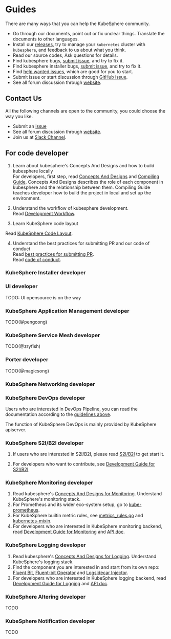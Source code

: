 # Guides
There are many ways that you can help the KubeSphere community.

- Go through our documents, point out or fix unclear things. Translate the documents to other languages.
- Install our [releases](https://kubesphere.io/en/install), try to manage your `kubernetes` cluster with `kubesphere`, and feedback to us about
what you think.
- Read our source codes, Ask questions for details.
- Find kubesphere bugs, [submit issue](https://github.com/kubesphere/kubesphere/issues), and try to fix it.
- Find kubesphere installer bugs, [submit issue](https://github.com/kubesphere/ks-installer/issues), and try to fix it.
- Find [help wanted issues](https://github.com/kubesphere/kubesphere/issues?q=is%3Aopen+is%3Aissue+label%3A%22help+wanted%22),
which are good for you to start.
- Submit issue or start discussion through [GitHub issue](https://github.com/kubesphere/kubesphere/issues/new).
- See all forum discussion through [website](https://kubesphere.io/forum/).

## Contact Us
All the following channels are open to the community, you could choose the way you like.
* Submit an [issue](https://github.com/kubesphere/kubesphere/issues)
* See all forum discussion through [website](https://kubesphere.io/forum/).
* Join us at [Slack Channel](https://join.slack.com/t/kubesphere/shared_invite/enQtNTE3MDIxNzUxNzQ0LTZkNTdkYWNiYTVkMTM5ZThhODY1MjAyZmVlYWEwZmQ3ODQ1NmM1MGVkNWEzZTRhNzk0MzM5MmY4NDc3ZWVhMjE).

## For code developer

1. Learn about kubesphere's Concepts And Designs and how to build kubesphere locally  
For developers, first step, read [Concepts And Designs](../concepts-and-designs/README.md) and [Compiling Guide](How-to-build.md).
Concepts And Designs describes the role of each component in kubesphere and the relationship between them.
Compiling Guide teaches developer how to build the project in local and set up the environment.

2. Understand the workflow of kubesphere development.  
Read [Development Workflow](Development-workflow.md).

3. Learn KubeSphere code layout

Read [KubeSphere Code Layout](Kubesphere-code-layout.md).

4. Understand the best practices for submitting PR and our code of conduct  
Read [best practices for submitting PR](pull-requests.md).  
Read [code of conduct](code-of-conduct.md).


### KubeSphere Installer developer

### UI developer

TODO: UI opensource is on the way

### KubeSphere Application Management developer

TODO(@pengcong)

### KubeSphere Service Mesh developer

TODO(@zryfish)

### Porter developer

TODO(@magicsong)

### KubeSphere Networking developer

### KubeSphere DevOps developer

Users who are interested in DevOps Pipeline, you can read the documentation according to the [guidelines above](README.md#for-code-developer).

The function of KubeSphere DevOps is mainly provided by KubeSphere apiserver.

### KubeSphere S2I/B2I developer

1. If users who are interested in S2I/B2I, please read [S2I/B2I](https://github.com/kubesphere/s2ioperator#source-to-image-operator) to get start it.

2. For developers who want to contribute, see [Development Guide for S2I/B2I](https://github.com/kubesphere/s2ioperator/blob/master/docs/DEVELOPMENT.md)

### KubeSphere Monitoring developer

1. Read kubesphere's [Concepts And Designs for Monitoring](../concepts-and-designs/kubesphere-monitoring.md). Understand KubeSphere's monitoring stack.
2. For Prometheus and its wider eco-system setup, go to [kube-prometheus](https://github.com/kubesphere/prometheus-operator/tree/ks-v0.27.0/contrib/kube-prometheus).
3. For KubeSphere builtin metric rules, see [metrics_rules.go](https://github.com/kubesphere/kubesphere/blob/master/pkg/models/metrics/metrics_rules.go) and [kubernetes-mixin](https://github.com/kubesphere/kubernetes-mixin/blob/ks-v0.27.0/rules/rules.libsonnet).
4. For developers who are interested in KubeSphere monitoring backend, read [Development Guide for Monitoring](kubesphere-monitoring-development-guide.md) and [API doc](https://kubesphere.com.cn/docs/v2.1/api/kubesphere#tag/Cluster-Metrics).

### KubeSphere Logging developer

1. Read kubesphere's [Concepts And Designs for Logging](../concepts-and-designs/kubesphere-logging.md). Understand KubeSphere's logging stack.
2. Find the component you are interested in and start from its own repo: [Fluent Bit](https://github.com/kubesphere/fluent-bit), [Fluent-bit Operator](https://github.com/kubesphere/fluentbit-operator) and [Logsidecar Injector](https://github.com/kubesphere/logsidecar-injector).
3. For developers who are interested in KubeSphere logging backend, read [Development Guide for Logging](kubesphere-logging-devlopment-guide.md) and [API doc](https://kubesphere.com.cn/docs/v2.1/api/kubesphere#tag/Log-Query).

### KubeSphere Altering developer

TODO

### KubeSphere Notification developer

TODO
